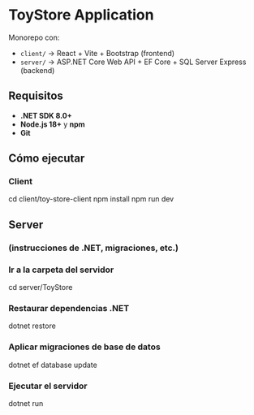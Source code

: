 # ToyStore Application

Monorepo con:

- `client/` → React + Vite + Bootstrap (frontend)
- `server/` → ASP.NET Core Web API + EF Core + SQL Server Express (backend)

## Requisitos

- **.NET SDK 8.0+**
- **Node.js 18+** y **npm**
- **Git**

## Cómo ejecutar

### Client
cd client/toy-store-client
npm install
npm run dev

## Server
### (instrucciones de .NET, migraciones, etc.)

### Ir a la carpeta del servidor
cd server/ToyStore

### Restaurar dependencias .NET
dotnet restore

### Aplicar migraciones de base de datos
dotnet ef database update

### Ejecutar el servidor
dotnet run
